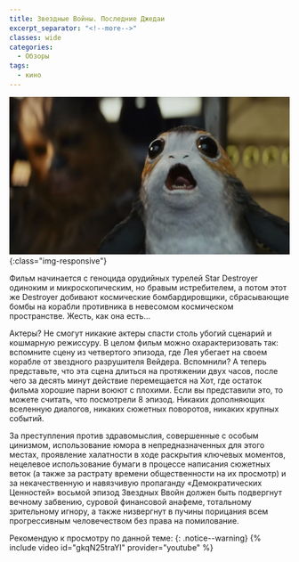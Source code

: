 ```yaml
---
title: Звездные Войны. Последние Джедаи
excerpt_separator: "<!--more-->"
classes: wide
categories:
  - Обзоры
tags:
  - кино
---
```


![Star wars](https://github.com/dgorpinchuk/blog/raw/master/assets/images/starwars-8.jpg){:class="img-responsive"}

Фильм начинается с геноцида орудийных турелей Star Destroyer одиноким и микроскопическим, но бравым истребителем, а потом этот же Destroyer добивают космические бомбардировщики, сбрасывающие бомбы на корабли противника в невесомом космическом пространстве. Жесть, как она есть...

Актеры? Не смогут никакие актеры спасти столь убогий сценарий и кошмарную режиссуру. В целом фильм можно охарактеризовать так: вспомните сцену из четвертого эпизода, где Лея убегает на своем корабле от звездного разрушителя Вейдера. Вспомнили? А теперь представьте, что эта сцена длиться на протяжении двух часов, после чего за десять минут действие перемещается на Хот, где остаток фильма хорошие парни воюют с плохими. Если вы представили это, то можете считать, что посмотрели 8 эпизод. Никаких дополняющих вселенную диалогов, никаких сюжетных поворотов, никаких крупных событий.

За преступления против здравомыслия, совершенные с особым цинизмом, использование юмора в непредназначенных для этого местах, проявление халатности в ходе раскрытия ключевых моментов, нецелевое использование бумаги в процессе написания сюжетных веток (а также за растрату времени общественности на их просмотр) и за некачественную и навязчивую пропаганду «Демократических Ценностей» восьмой эпизод Звездных Ввойн должен быть подвергнут вечному забвению, суровой финансовой анафеме, тотальному зрительному игнору, а также низвергнут в пучины порицания всем прогрессивным человечеством без права на помилование.

Рекомендую к просмотру по данной теме:
{: .notice--warning}
{% include video id="gkqN25traYI" provider="youtube" %}
